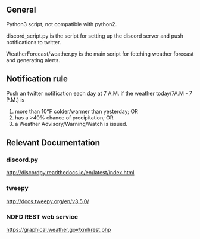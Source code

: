 ## General
Python3 script, not compatible with python2.

discord_script.py is the script for setting up the discord server and push notifications to twitter.

WeatherForecast/weather.py is the main script for fetching weather forecast and generating alerts.

## Notification rule
Push an twitter notification each day at 7 A.M. if the weather today(7A.M - 7 P.M.) is 
1) more than 10°F colder/warmer than yesterday;
OR
2) has a >40% chance of precipitation;
OR
3) a Weather Advisory/Warning/Watch is issued.

## Relevant Documentation

### discord.py
http://discordpy.readthedocs.io/en/latest/index.html

### tweepy
http://docs.tweepy.org/en/v3.5.0/

### NDFD REST web service
https://graphical.weather.gov/xml/rest.php
